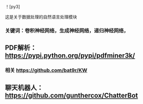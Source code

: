 ！[py3]

这是关于数据处理的自然语言处理模块

### 关键词：卷积神经网络，生成神经网络，递归神经网络，

## PDF解析：https://pypi.python.org/pypi/pdfminer3k/

### 相关 https://github.com/bat9r/KW

## 聊天机器人：https://github.com/gunthercox/ChatterBot
